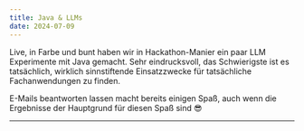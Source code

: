 ```yaml
---
title: Java & LLMs
date: 2024-07-09
---
```


Live, in Farbe und bunt haben wir in Hackathon-Manier ein paar LLM Experimente mit Java gemacht.
Sehr eindrucksvoll, das Schwierigste ist es tatsächlich, wirklich sinnstiftende Einsatzzwecke für tatsächliche Fachanwendungen zu finden.

E-Mails beantworten lassen macht bereits einigen Spaß, auch wenn die Ergebnisse der Hauptgrund für diesen Spaß sind 😎

---
